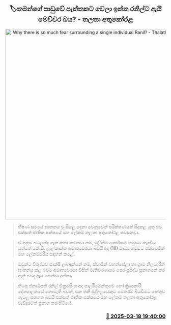 <p align='center'><b><h2 align='center' title='Why there is so much fear surrounding a single individual Ranil? - Thalatha Athukorala'>🏷තමන්ගේ පාඩුවේ පැත්තකට වෙලා ඉන්න රනිල්ට ඇයි මෙච්චර බය? - තලතා අතුකෝරළ </h2></b></p>
<p align='center'><img src='https://helakuru.sgp1.cdn.digitaloceanspaces.com/esana/images/lib/thalatha-athukorala-media.jpg' width='600' alt='Why there is so much fear surrounding a single individual Ranil? - Thalatha Athukorala'></p>

> භීෂණ සමයේ ඝාතනය වූ සියලු දෙනා වෙනුවෙන් පරික්ෂණයක් සිදුකළ යුතු බව එක්සත් ජාතික පක්ෂයේ මහ ලේකම් තලතා අතුකෝරළ පවසනවා.

> ඒ අනුව බටලන්ද ගැන කතා කරනවා නම්, මුලින්ම කොමිසම හමුවට කැඳවිය යුත්තේ කේ.ඩී. ලාල්කාන්ත අමාත්‍යවරයා බවයි අද (18) මාධ්‍ය හමුවට එක්වෙමින් මහ ලේකම්වරිය සඳහන් කළේ.

> ඔවුන්ට විරුද්ධව සාක්ෂි ලබාදුන්නේ නම්, ස්වාමීන් වහන්සේලා හා ග්‍රාම නිලධාරීන් ඝාතනය කළ බවට අමාත්‍යවරයා විසින් මැතිවරණයට පෙර ප්‍රසිද්ධ ප්‍රකාශයක් කර ඇති බවද ඇය පෙන්වා දුන්නා.

> හිටපු ජනාධිපති රනිල් වික්‍රමසිංහ අද පාර්ලිමේන්තුවේ හෝ ක්‍රියාකාරී දේශපාලනයේ නොමැති බවත්, එක තනි පුද්ගලයෙකුට මෙතරම් බියවීමට හේතුව ගැටලු සහගත බවයි එක්සත් ජාතික පක්ෂයේ මහ ලේකම් තලතා අතුකෝරළ වැඩිදුරටත් ප්‍රකාශ කර සිටියේ.



<h3 align='right'><a href='https://www.helakuru.lk/esana/p/108430/'>📅 2025-03-18 19:40:00</a></h3>
